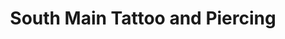 ---
title: "South Main Tattoo and Piercing"
url: /doylestown/south-main-tattoo-and-piercing/
shop: tattoo
---
